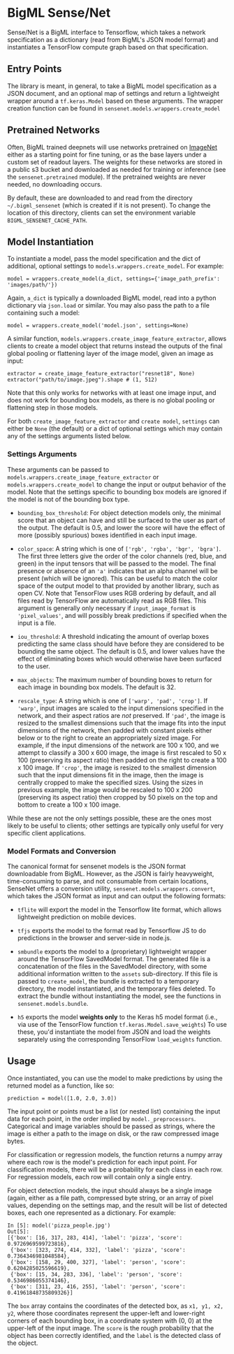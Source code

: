 # BigML Sense/Net

Sense/Net is a BigML interface to Tensorflow, which takes a network
specification as a dictionary (read from BigML's JSON model format)
and instantiates a TensorFlow compute graph based on that
specification.

## Entry Points

The library is meant, in general, to take a BigML model specification
as a JSON document, and an optional map of settings and return a
lightweight wrapper around a `tf.keras.Model` based on these
arguments.  The wrapper creation function can be found in
`sensenet.models.wrappers.create_model`

## Pretrained Networks

Often, BigML trained deepnets will use networks pretrained on
[ImageNet](http://www.image-net.org/) either as a starting point for
fine tuning, or as the base layers under a custom set of readout
layers.  The weights for these networks are stored in a public s3
bucket and downloaded as needed for training or inference (see the
`sensenet.pretrained` module).  If the pretrained weights are never
needed, no downloading occurs.

By default, these are downloaded to and read from the directory
`~/.bigml_sensenet` (which is created if it is not present).  To
change the location of this directory, clients can set the environment
variable `BIGML_SENSENET_CACHE_PATH`.

## Model Instantiation

To instantiate a model, pass the model specification and the dict of
additional, optional settings to `models.wrappers.create_model`.  For
example:

```
model = wrappers.create_model(a_dict, settings={'image_path_prefix': 'images/path/'})
```

Again, `a_dict` is typically a downloaded BigML model, read into a
python dictionary via `json.load` or similar.  You may also pass the
path to a file containing such a model:

```
model = wrappers.create_model('model.json', settings=None)
```

A similar function, `models.wrappers.create_image_feature_extractor`,
allows clients to create a model object that returns instead the
outputs of the final global pooling or flattening layer of the image
model, given an image as input:

```
extractor = create_image_feature_extractor("resnet18", None)
extractor("path/to/image.jpeg").shape # (1, 512)
```

Note that this only works for networks with at least one image input,
and does not work for bounding box models, as there is no global
pooling or flattening step in those models.

For both `create_image_feature_extractor` and `create model`,
`settings` can either be `None` (the default) or a dict of optional
settings which may contain any of the settings arguments listed below.

### Settings Arguments

These arguments can be passed to
`models.wrappers.create_image_feature_extractor` or
`models.wrappers.create_model` to change the input or output behavior
of the model.  Note that the settings specific to bounding box models
are ignored if the model is not of the bounding box type.

- `bounding_box_threshold`: For object detection models only, the
  minimal score that an object can have and still be surfaced to the
  user as part of the output.  The default is 0.5, and lower the score
  will have the effect of more (possibly spurious) boxes identified in
  each input image.

- `color_space`: A string which is one of `['rgb', 'rgba', 'bgr',
  'bgra']`.  The first three letters give the order of the color
  channels (red, blue, and green) in the input tensors that will be
  passed to the model.  The final presence or absence of an `'a'`
  indicates that an alpha channel will be present (which will be
  ignored).  This can be useful to match the color space of the output
  model to that provided by another library, such as open CV.  Note
  that TensorFlow uses RGB ordering by default, and all files read by
  TensorFlow are automatically read as RGB files.  This argument is
  generally only necessary if `input_image_format` is
  `'pixel_values'`, and will possibly break predictions if specified
  when the input is a file.

- `iou_threshold`: A threshold indicating the amount of overlap boxes
  predicting the same class should have before they are considered to
  be bounding the same object.  The default is 0.5, and lower values
  have the effect of eliminating boxes which would otherwise have been
  surfaced to the user.

- `max_objects`: The maximum number of bounding boxes to return for
  each image in bounding box models.  The default is 32.

- `rescale_type`: A string which is one of `['warp', 'pad', 'crop']`.
  If `'warp'`, input images are scaled to the input dimensions
  specified in the network, and their aspect ratios are *not*
  preserved.  If `'pad'`, the image is resized to the smallest
  dimensions such that the image fits into the input dimensions of the
  network, then padded with constant pixels either below or to the
  right to create an appropriately sized image.  For example, if the
  input dimensions of the network are 100 x 100, and we attempt to
  classify a 300 x 600 image, the image is first rescaled to 50 x 100
  (preserving its aspect ratio) then padded on the right to create a
  100 x 100 image.  If `'crop'`, the image is resized to the smallest
  dimension such that the input dimensions fit in the image, then the
  image is centrally cropped to make the specified sizes.  Using the
  sizes in previous example, the image would be rescaled to 100 x 200
  (preserving its aspect ratio) then cropped by 50 pixels on the top
  and bottom to create a 100 x 100 image.

While these are not the only settings possible, these are the ones
most likely to be useful to clients; other settings are typically only
useful for very specific client applications.

### Model Formats and Conversion

The canonical format for sensenet models is the JSON format
downloadable from BigML.  However, as the JSON is fairly heavyweight,
time-consuming to parse, and not consumable from certain locations,
SenseNet offers a conversion utility,
`sensenet.models.wrappers.convert`, which takes the JSON format as
input and can output the following formats:

- `tflite` will export the model in the Tensorflow lite format, which
  allows lightweight prediction on mobile devices.

- `tfjs` exports the model to the format read by Tensorflow JS to do
  predictions in the browser and server-side in node.js.

- `smbundle` exports the model to a (proprietary) lightweight wrapper
  around the TensorFlow SavedModel format.  The generated file is a
  concatenation of the files in the SavedModel directory, with some
  additional information written to the `assets` sub-directory.  If
  this file is passed to `create_model`, the bundle is extracted to a
  temporary directory, the model instantiated, and the temporary files
  deleted.  To extract the bundle without instantiating the model, see
  the functions in `sensenet.models.bundle`.

- `h5` exports the model **weights only** to the Keras h5 model format
  (i.e., via use of the TensorFlow function
  `tf.keras.Model.save_weights`) To use these, you'd instantiate the
  model from JSON and load the weights separately using the
  corresponding TensorFlow `load_weights` function.

## Usage

Once instantiated, you can use the model to make predictions by using
the returned model as a function, like so:

```
prediction = model([1.0, 2.0, 3.0])
```

The input point or points must be a list (or nested list) containing
the input data for each point, in the order implied by
`model._preprocessors`.  Categorical and image variables should be
passed as strings, where the image is either a path to the image on
disk, or the raw compressed image bytes.

For classification or regression models, the function returns a numpy
array where each row is the model's prediction for each input point.
For classification models, there will be a probability for each class
in each row.  For regression models, each row will contain only a
single entry.

For object detection models, the input should always be a single image
(again, either as a file path, compressed byte string, or an array of
pixel values, depending on the settings map, and the result will be
list of detected boxes, each one represented as a dictionary.  For
example:

```
In [5]: model('pizza_people.jpg')
Out[5]:
[{'box': [16, 317, 283, 414], 'label': 'pizza', 'score': 0.9726969599723816},
 {'box': [323, 274, 414, 332], 'label': 'pizza', 'score': 0.7364346981048584},
 {'box': [158, 29, 400, 327], 'label': 'person', 'score': 0.6204285025596619},
 {'box': [15, 34, 283, 336], 'label': 'person', 'score': 0.5346986055374146},
 {'box': [311, 23, 416, 255], 'label': 'person', 'score': 0.41961848735809326}]
```

The `box` array contains the coordinates of the detected box, as `x1,
y1, x2, y2`, where those coordinates represent the upper-left and
lower-right corners of each bounding box, in a coordinate system with
(0, 0) at the upper-left of the input image.  The `score` is the rough
probability that the object has been correctly identified, and the
`label` is the detected class of the object.
